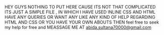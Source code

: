 HEY GUYS NOTHING TO PUT HERE CAUSE ITS NOT THAT COMPLICATED ITS JUST A SIMPLE FILE , 
IN WHICH I HAVE USED INLINE CSS AND HTML HAVE ANY QUERIES OR WANT ANY LIKE ANY KIND OF HELP REGARDING HTML AND CSS OR YOU HAVE YOUR OWN ABOUTS THEN feel free to seek my help for free and  MEASSAGE ME AT
abida.sultana70000@gmail.com

